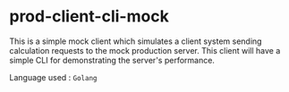 # prod-client-cli-mock

This is a simple mock client which simulates a client system sending calculation requests to the mock production server. This client will have a simple CLI for demonstrating the server's performance.

Language used : `Golang`